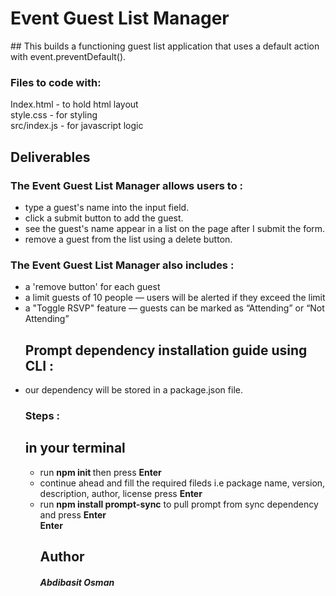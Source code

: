 # Event Guest List Manager

<p>## This builds a functioning guest list application that   uses a default action with event.preventDefault().

### Files to code with:
Index.html - to hold html layout<br>
style.css - for styling<br>
src/index.js - for javascript logic 


## Deliverables
### The Event Guest List Manager allows users to :
<ul>
<li>type a guest's name into the input field.</li>
<li>click a submit button to add the guest.</li>
<li>see the guest's name appear in a list on the page after I submit the form.</li>
<li>remove a guest from the list using a delete button.</li>
</ul>


### The Event Guest List Manager also includes :
<ul>
<li>a 'remove button' for each guest</li>
<li>a limit guests of 10 people — users will be alerted if they exceed the limit</li>
<li>a "Toggle RSVP" feature — guests can be marked as “Attending” or “Not Attending”</li>


## Prompt dependency installation guide using CLI :
<li> our dependency will be stored in a package.json file.

### Steps :
## in your terminal
<ul>
<li>run <strong>npm init </strong> then press <b>Enter</b></li>
<li>continue ahead and fill the required fileds i.e package name, version, description, author, license press <b>Enter</b> </li>
<li>run <b>npm install prompt-sync</b> to pull prompt from sync dependency and press <b> Enter</b></li>
<b>Enter</b>


## Author
##### <c> Abdibasit Osman